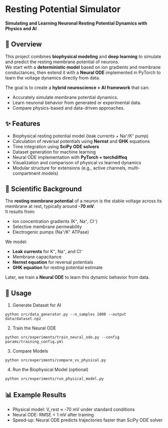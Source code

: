 # Resting Potential Simulator
**Simulating and Learning Neuronal Resting Potential Dynamics with Physics and AI**

## 📌 Overview
This project combines **biophysical modeling** and **deep learning** to simulate and predict the resting membrane potential of neurons.  
We start with a **deterministic model** based on ion gradients and membrane conductances, then extend it with a **Neural ODE** implemented in PyTorch to learn the voltage dynamics directly from data.

The goal is to create a **hybrid neuroscience + AI framework** that can:  
- Accurately simulate membrane potential dynamics.  
- Learn neuronal behavior from generated or experimental data.  
- Compare physics-based and data-driven approaches.  

## ✨ Features
- Biophysical resting potential model (leak currents + Na⁺/K⁺ pump)  
- Calculation of reversal potentials using **Nernst** and **GHK** equations  
- Time integration using **SciPy ODE solvers**  
- Dataset generation for machine learning  
- Neural ODE implementation with **PyTorch + torchdiffeq**  
- Visualization and comparison of physical vs learned dynamics  
- Modular structure for extensions (e.g., active channels, multi-compartment models)  

## 🧠 Scientific Background
The **resting membrane potential** of a neuron is the stable voltage across its membrane at rest, typically around **-70 mV**.  
It results from:
- Ion concentration gradients (K⁺, Na⁺, Cl⁻)  
- Selective membrane permeability  
- Electrogenic pumps (Na⁺/K⁺ ATPase)  

We model:
- **Leak currents** for K⁺, Na⁺, and Cl⁻  
- Membrane capacitance  
- **Nernst equation** for reversal potentials  
- **GHK equation** for resting potential estimate  

Later, we train a **Neural ODE** to learn this dynamic behavior from data.

## 📘 Usage
1) Generate Dataset for AI
```
python src/data_generator.py --n_samples 1000 --output data/dataset.npz
```

2) Train the Neural ODE
```
python src/experiments/train_neural_ode.py --config params/training_config.yml
```

3) Compare Models
```
python src/experiments/compare_vs_physical.py
```

4) Run the Biophysical Model (optional)
```
python src/experiments/run_physical_model.py
```

## 📊 Example Results
- Physical model: V_rest ≈ -70 mV under standard conditions
- Neural ODE: RMSE < 1 mV after training
- Speed-up: Neural ODE predicts trajectories faster than SciPy ODE solver
